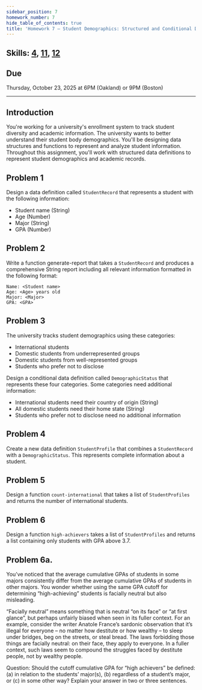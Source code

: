```yaml
---
sidebar_position: 7
homework_number: 7
hide_table_of_contents: true
title: 'Homework 7 — Student Demographics: Structured and Conditional Data'
---
```


## Skills: [4](</skills/#(4)>), [11](</skills/#(11)>), [12](</skills/#(12)>)

## Due

Thursday, October 23, 2025 at 6PM (Oakland) or 9PM (Boston)

______________________________________________________________________

## Introduction

You're working for a university's enrollment system to track student diversity and academic information. The university wants to better understand their student body demographics. You'll be designing data structures and functions to represent and analyze student information.
Throughout this assignment, you'll work with structured data definitions to represent student demographics and academic records.

## Problem 1

Design a data definition called `StudentRecord` that represents a student with the following information:

- Student name (String)
- Age (Number)
- Major (String)
- GPA (Number)

## Problem 2

Write a function generate-report that takes a `StudentRecord` and produces a comprehensive String report including all relevant information formatted in the following format:

```=== STUDENT REPORT ===
Name: <Student name>
Age: <Age> years old
Major: <Major>
GPA: <GPA>
```

## Problem 3

The university tracks student demographics using these categories:

- International students
- Domestic students from underrepresented groups
- Domestic students from well-represented groups
- Students who prefer not to disclose

Design a conditional data definition called `DemographicStatus` that represents these four categories. Some categories need additional information:

- International students need their country of origin (String)
- All domestic students need their home state (String)
- Students who prefer not to disclose need no additional information

## Problem 4

Create a new data definition `StudentProfile` that combines a `StudentRecord` with a `DemographicStatus`. This represents complete information about a student.

## Problem 5

Design a function `count-international` that takes a list of `StudentProfiles` and returns the number of international students.

## Problem 6

Design a function `high-achievers` takes a list of `StudentProfiles` and returns a list containing only students with GPA above 3.7.

## Problem 6a.

You’ve noticed that the average cumulative GPAs of students in some majors consistently differ from the average cumulative GPAs of students in other majors. You wonder whether using the same GPA cutoff for determining “high-achieving” students is facially neutral but also misleading.

“Facially neutral” means something that is neutral “on its face” or “at first glance”, but perhaps unfairly biased when seen in its fuller context. For an example, consider the writer Anatole France’s sardonic observation that it’s illegal for everyone – no matter how destitute or how wealthy – to sleep under bridges, beg on the streets, or steal bread. The laws forbidding those things are facially neutral: on their face, they apply to everyone. In a fuller context, such laws seem to compound the struggles faced by destitute people, not by wealthy people.

Question: Should the cutoff cumulative GPA for “high achievers” be defined: (a) in relation to the students’ major(s), (b) regardless of a student’s major, or (c) in some other way? Explain your answer in two or three sentences.
